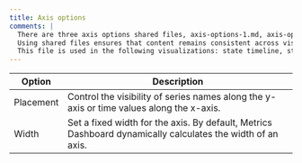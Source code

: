 ```yaml
---
title: Axis options
comments: |
  There are three axis options shared files, axis-options-1.md, axis-options-2.md, and axis-options-3.md to cover the most common combinations of options. 
  Using shared files ensures that content remains consistent across visualizations that share the same options and users don't have to figure out which options apply to a specific visualization when reading that content.
  This file is used in the following visualizations: state timeline, status history.
---
```


| Option    | Description                                                                                      |
| --------- | ------------------------------------------------------------------------------------------------ |
| Placement | Control the visibility of series names along the y-axis or time values along the x-axis.         |
| Width     | Set a fixed width for the axis. By default, Metrics Dashboard dynamically calculates the width of an axis. |
